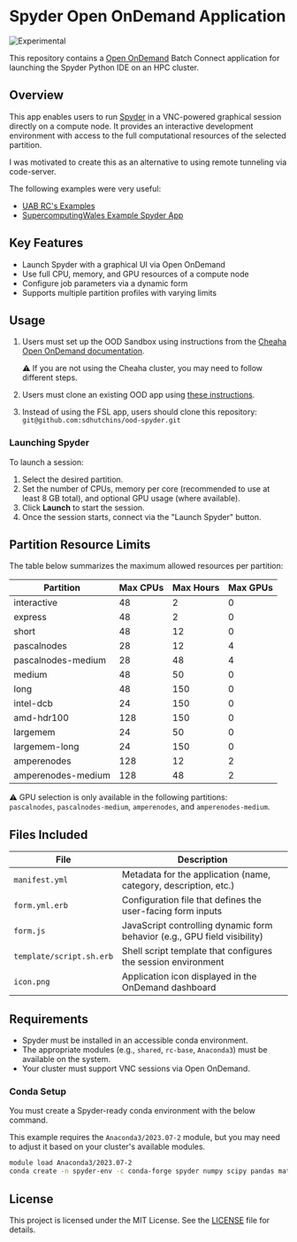 # Spyder Open OnDemand Application

![Experimental](https://img.shields.io/badge/stability-experimental-orange.svg)

This repository contains a [Open OnDemand](https://openondemand.org/) Batch Connect application for launching
the Spyder Python IDE on an HPC cluster.

## Overview

This app enables users to run [Spyder](https://www.spyder-ide.org/) in a VNC-powered graphical session directly on a
compute node. It provides an interactive development environment with access to the full computational resources
of the selected partition.

I was motivated to create this as an alternative to using remote tunneling via code-server.

The following examples were very useful:

- [UAB RC's Examples](https://gitlab.rc.uab.edu/rc-data-science/community-ood-sandbox)
- [SupercomputingWales Example Spyder App](https://github.com/SupercomputingWales/scw_ood_spyder)

## Key Features

- Launch Spyder with a graphical UI via Open OnDemand
- Use full CPU, memory, and GPU resources of a compute node
- Configure job parameters via a dynamic form
- Supports multiple partition profiles with varying limits

## Usage

1. Users must set up the OOD Sandbox using instructions from the [Cheaha Open OnDemand documentation](https://docs.rc.uab.edu/workflow_solutions/creating_sandbox_apps/#setting-up-ood-sandbox-for-your-cheaha-account).

    ⚠️ If you are not using the Cheaha cluster, you may need to follow different steps.

2. Users must clone an existing OOD app using [these instructions](https://docs.rc.uab.edu/workflow_solutions/creating_sandbox_apps/#fsl).

3. Instead of using the FSL app, users should clone this repository: `git@github.com:sdhutchins/ood-spyder.git`

### Launching Spyder

To launch a session:

1. Select the desired partition.
2. Set the number of CPUs, memory per core (recommended to use at least 8 GB total), and optional GPU usage (where available).
3. Click **Launch** to start the session.
4. Once the session starts, connect via the "Launch Spyder" button.

## Partition Resource Limits

The table below summarizes the maximum allowed resources per partition:

| Partition            | Max CPUs | Max Hours | Max GPUs |
|----------------------|----------|-----------|----------|
| interactive          | 48       | 2         | 0        |
| express              | 48       | 2         | 0        |
| short                | 48       | 12        | 0        |
| pascalnodes          | 28       | 12        | 4        |
| pascalnodes-medium   | 28       | 48        | 4        |
| medium               | 48       | 50        | 0        |
| long                 | 48       | 150       | 0        |
| intel-dcb            | 24       | 150       | 0        |
| amd-hdr100           | 128      | 150       | 0        |
| largemem             | 24       | 50        | 0        |
| largemem-long        | 24       | 150       | 0        |
| amperenodes          | 128      | 12        | 2        |
| amperenodes-medium   | 128      | 48        | 2        |

⚠️ GPU selection is only available in the following partitions:  
`pascalnodes`, `pascalnodes-medium`, `amperenodes`, and `amperenodes-medium`.

## Files Included

| File                     | Description                                                                 |
|--------------------------|-----------------------------------------------------------------------------|
| `manifest.yml`           | Metadata for the application (name, category, description, etc.)            |
| `form.yml.erb`           | Configuration file that defines the user-facing form inputs                 |
| `form.js`                | JavaScript controlling dynamic form behavior (e.g., GPU field visibility)   |
| `template/script.sh.erb`| Shell script template that configures the session environment               |
| `icon.png`               | Application icon displayed in the OnDemand dashboard                        |

## Requirements

- Spyder must be installed in an accessible conda environment.
- The appropriate modules (e.g., `shared`, `rc-base`, `Anaconda3`) must be available on the system.
- Your cluster must support VNC sessions via Open OnDemand.

### Conda Setup

You must create a Spyder-ready conda environment with the below command.

This example requires the `Anaconda3/2023.07-2` module, but you may need to adjust it based on your cluster's available modules.

```bash
module load Anaconda3/2023.07-2
conda create -n spyder-env -c conda-forge spyder numpy scipy pandas matplotlib sympy cython
```

## License

This project is licensed under the MIT License. See the [LICENSE](LICENSE) file for details.
